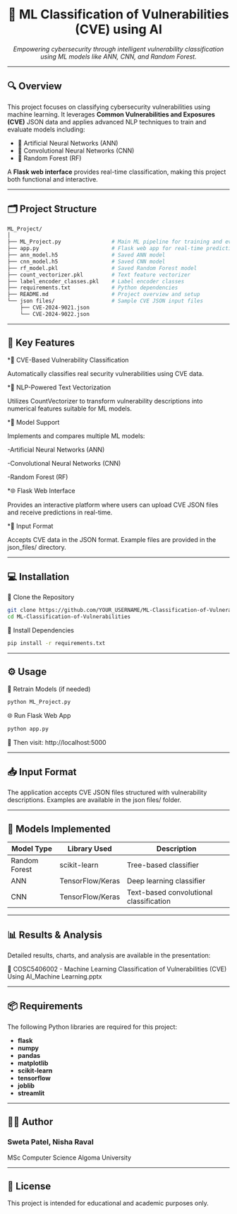 <h1 align="center">🧠 ML Classification of Vulnerabilities (CVE) using AI</h1>

<p align="center">
  <em>Empowering cybersecurity through intelligent vulnerability classification using ML models like ANN, CNN, and Random Forest.</em>
</p>

---

## 🔍 Overview

This project focuses on classifying cybersecurity vulnerabilities using machine learning. It leverages **Common Vulnerabilities and Exposures (CVE)** JSON data and applies advanced NLP techniques to train and evaluate models including:

- 🧠 Artificial Neural Networks (ANN)
- 🔎 Convolutional Neural Networks (CNN)
- 🌲 Random Forest (RF)

A **Flask web interface** provides real-time classification, making this project both functional and interactive.

---

## 🗂️ Project Structure

```bash
ML_Project/
│
├── ML_Project.py                # Main ML pipeline for training and evaluation
├── app.py                       # Flask web app for real-time predictions
├── ann_model.h5                 # Saved ANN model
├── cnn_model.h5                 # Saved CNN model
├── rf_model.pkl                 # Saved Random Forest model
├── count_vectorizer.pkl         # Text feature vectorizer
├── label_encoder_classes.pkl    # Label encoder classes
├── requirements.txt             # Python dependencies
├── README.md                    # Project overview and setup
└── json files/                  # Sample CVE JSON input files
    ├── CVE-2024-9021.json
    └── CVE-2024-9022.json
```
---

## 🚀 Key Features

*🔐 CVE-Based Vulnerability Classification

Automatically classifies real security vulnerabilities using CVE data.

*📝 NLP-Powered Text Vectorization

Utilizes CountVectorizer to transform vulnerability descriptions into numerical features suitable for ML models.

*🧠 Model Support

Implements and compares multiple ML models:

-Artificial Neural Networks (ANN)

-Convolutional Neural Networks (CNN)

-Random Forest (RF)

*🌐 Flask Web Interface

Provides an interactive platform where users can upload CVE JSON files and receive predictions in real-time.

*📂 Input Format

Accepts CVE data in the JSON format. Example files are provided in the json_files/ directory.

---
## 💻 Installation

🔹 Clone the Repository
```bash
git clone https://github.com/YOUR_USERNAME/ML-Classification-of-Vulnerabilities.git
cd ML-Classification-of-Vulnerabilities
```
🔹 Install Dependencies
```bash
pip install -r requirements.txt
```
---
## ⚙️ Usage
🔁 Retrain Models (if needed)
```bash
python ML_Project.py
```
🌐 Run Flask Web App
```bash
python app.py
```
🔗 Then visit: http://localhost:5000

---
## 📥 Input Format

The application accepts CVE JSON files structured with vulnerability descriptions.
Examples are available in the json files/ folder.

---
## 🤖 Models Implemented

| Model Type     | Library Used     | Description                              |
|----------------|------------------|------------------------------------------|
| Random Forest  | scikit-learn     | Tree-based classifier                     |
| ANN            | TensorFlow/Keras | Deep learning classifier                  |
| CNN            | TensorFlow/Keras | Text-based convolutional classification   |

---
## 📊 Results & Analysis

Detailed results, charts, and analysis are available in the presentation:

📎 COSC5406002 - Machine Learning Classification of Vulnerabilities (CVE) Using AI_Machine Learning.pptx

---
## 📦 Requirements

The following Python libraries are required for this project:

- **flask**
- **numpy**
- **pandas**
- **matplotlib**
- **scikit-learn**
- **tensorflow**
- **joblib**
- **streamlit**

---
## 👩‍🎓 Author

### Sweta Patel, Nisha Raval

MSc Computer Science
Algoma University

---
## 📝 License

This project is intended for educational and academic purposes only.
